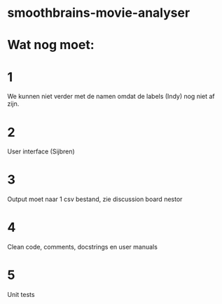 # smoothbrains-movie-analyser

# Wat nog moet:
# 1
We kunnen niet verder met de namen omdat de labels (Indy) nog niet af zijn.
# 2
User interface (Sijbren)
# 3
Output moet naar 1 csv bestand, zie discussion board nestor
# 4
Clean code, comments, docstrings en user manuals
# 5
Unit tests
